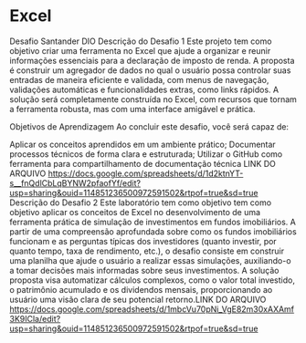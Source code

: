 # Excel
Desafio Santander DIO
Descrição do Desafio 1
Este projeto tem como objetivo criar uma ferramenta no Excel que ajude a organizar e reunir informações essenciais para a declaração de imposto de renda. A proposta é construir um agregador de dados no qual o usuário possa controlar suas entradas de maneira eficiente e validada, com menus de navegação, validações automáticas e funcionalidades extras, como links rápidos. A solução será completamente construída no Excel, com recursos que tornam a ferramenta robusta, mas com uma interface amigável e prática.

Objetivos de Aprendizagem 
Ao concluir este desafio, você será capaz de: 

Aplicar os conceitos aprendidos em um ambiente prático;
Documentar processos técnicos de forma clara e estruturada; 
Utilizar o GitHub como ferramenta para compartilhamento de documentação técnica
LINK DO ARQUIVO https://docs.google.com/spreadsheets/d/1d2ktnYT-s__fnQdlCbLqBYNW2pfaofYf/edit?usp=sharing&ouid=114851236500972591502&rtpof=true&sd=true
Descrição do Desafio 2
Este laboratório tem como objetivo tem como objetivo aplicar os conceitos de Excel no desenvolvimento de uma ferramenta prática de simulação de investimentos em fundos imobiliários. A partir de uma compreensão aprofundada sobre como os fundos imobiliários funcionam e as perguntas típicas dos investidores (quanto investir, por quanto tempo, taxa de rendimento, etc.), o desafio consiste em construir uma planilha que ajude o usuário a realizar essas simulações, auxiliando-o a tomar decisões mais informadas sobre seus investimentos. A solução proposta visa automatizar cálculos complexos, como o valor total investido, o patrimônio acumulado e os dividendos mensais, proporcionando ao usuário uma visão clara de seu potencial retorno.LINK DO ARQUIVO https://docs.google.com/spreadsheets/d/1mbcVu70pNi_VgE82m30xAXAmf3K9ICla/edit?usp=sharing&ouid=114851236500972591502&rtpof=true&sd=true
